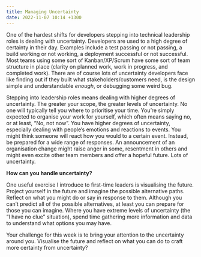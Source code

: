 ```yaml
---
title: Managing Uncertainty
date: 2022-11-07 10:14 +1300
---
```


One of the hardest shifts for developers stepping into technical leadership roles is dealing with uncertainty. Developers are used to a high degree of certainty in their day. Examples include a test passing or not passing, a build working or not working, a deployment successful or not successful. Most teams using some sort of Kanban/XP/Scrum have some sort of team structure in place (clarity on planned work, work in progress, and completed work). There are of course lots of uncertainty developers face like finding out if they built what stakeholders/customers need, is the design simple and understandable _enough_, or debugging some weird bug.

Stepping into leadership roles means dealing with higher degrees of uncertainty. The greater your scope, the greater levels of uncertainty. No one will typically tell you where to prioritise your time. You’re simply expected to organise your work for yourself, which often means saying no, or at least, “No, not now”. You have higher degrees of uncertainty, especially dealing with people’s emotions and reactions to events. You might think someone will react how you would to a certain event. Instead, be prepared for a wide range of responses. An announcement of an organisation change might raise anger in some, resentment in others and might even excite other team members and offer a hopeful future. Lots of uncertainty.

**How can you handle uncertainty?**

One useful exercise I introduce to first-time leaders is visualising the future. Project yourself in the future and imagine the possible alternative paths. Reflect on what you might do or say in response to them. Although you can’t predict all of the possible alternatives, at least you can prepare for those you can imagine. Where you have extreme levels of uncertainty (the “I have no clue” situation), spend time gathering more information and data to understand what options you may have.

Your challenge for this week is to bring your attention to the uncertainty around you. Visualise the future and reflect on what you can do to craft more certainty from uncertainty?